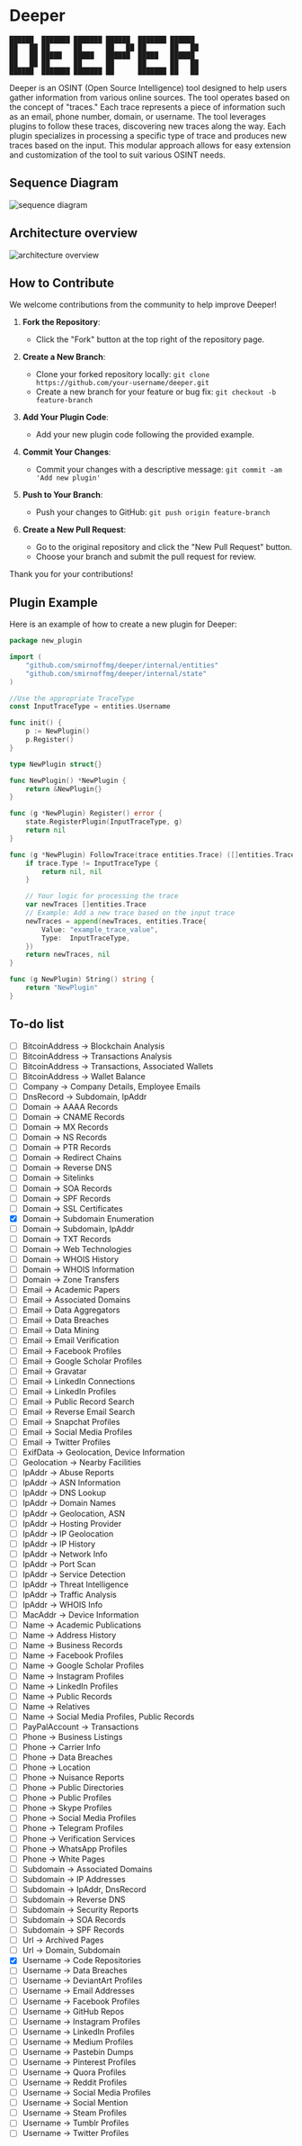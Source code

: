 # Deeper

```
██████  ███████ ███████ ██████  ███████ ██████
██   ██ ██      ██      ██   ██ ██      ██   ██
██   ██ █████   █████   ██████  █████   ██████
██   ██ ██      ██      ██      ██      ██   ██
██████  ███████ ███████ ██      ███████ ██   ██
```

Deeper is an OSINT (Open Source Intelligence) tool designed to help users gather information from various online sources. The tool operates based on the concept of "traces." Each trace represents a piece of information such as an email, phone number, domain, or username. The tool leverages plugins to follow these traces, discovering new traces along the way. Each plugin specializes in processing a specific type of trace and produces new traces based on the input. This modular approach allows for easy extension and customization of the tool to suit various OSINT needs.

## Sequence Diagram

![sequence diagram](docs/images/docs/Sequence.svg)

## Architecture overview

![architecture overview](docs/images/docs/Architecture.svg)

## How to Contribute

We welcome contributions from the community to help improve Deeper!

1. __Fork the Repository__:
   - Click the "Fork" button at the top right of the repository page.

2. __Create a New Branch__:
   - Clone your forked repository locally: `git clone https://github.com/your-username/deeper.git`
   - Create a new branch for your feature or bug fix: `git checkout -b feature-branch`

3. __Add Your Plugin Code__:
   - Add your new plugin code following the provided example.

4. __Commit Your Changes__:
   - Commit your changes with a descriptive message: `git commit -am 'Add new plugin'`

5. __Push to Your Branch__:
   - Push your changes to GitHub: `git push origin feature-branch`

6. __Create a New Pull Request__:
   - Go to the original repository and click the "New Pull Request" button.
   - Choose your branch and submit the pull request for review.

Thank you for your contributions!

## Plugin Example

Here is an example of how to create a new plugin for Deeper:

```go
package new_plugin

import (
    "github.com/smirnoffmg/deeper/internal/entities"
    "github.com/smirnoffmg/deeper/internal/state"
)

//Use the appropriate TraceType
const InputTraceType = entities.Username

func init() {
    p := NewPlugin()
    p.Register()
}

type NewPlugin struct{}

func NewPlugin() *NewPlugin {
    return &NewPlugin{}
}

func (g *NewPlugin) Register() error {
    state.RegisterPlugin(InputTraceType, g)
    return nil
}

func (g *NewPlugin) FollowTrace(trace entities.Trace) ([]entities.Trace, error) {
    if trace.Type != InputTraceType {
        return nil, nil
    }

    // Your logic for processing the trace
    var newTraces []entities.Trace
    // Example: Add a new trace based on the input trace
    newTraces = append(newTraces, entities.Trace{
        Value: "example_trace_value",
        Type:  InputTraceType,
    })
    return newTraces, nil
}

func (g NewPlugin) String() string {
    return "NewPlugin"
}
```

## To-do list

- [ ] BitcoinAddress -> Blockchain Analysis
- [ ] BitcoinAddress -> Transactions Analysis
- [ ] BitcoinAddress -> Transactions, Associated Wallets
- [ ] BitcoinAddress -> Wallet Balance
- [ ] Company -> Company Details, Employee Emails
- [ ] DnsRecord -> Subdomain, IpAddr
- [ ] Domain -> AAAA Records
- [ ] Domain -> CNAME Records
- [ ] Domain -> MX Records
- [ ] Domain -> NS Records
- [ ] Domain -> PTR Records
- [ ] Domain -> Redirect Chains
- [ ] Domain -> Reverse DNS
- [ ] Domain -> Sitelinks
- [ ] Domain -> SOA Records
- [ ] Domain -> SPF Records
- [ ] Domain -> SSL Certificates
- [x] Domain -> Subdomain Enumeration
- [ ] Domain -> Subdomain, IpAddr
- [ ] Domain -> TXT Records
- [ ] Domain -> Web Technologies
- [ ] Domain -> WHOIS History
- [ ] Domain -> WHOIS Information
- [ ] Domain -> Zone Transfers
- [ ] Email -> Academic Papers
- [ ] Email -> Associated Domains
- [ ] Email -> Data Aggregators
- [ ] Email -> Data Breaches
- [ ] Email -> Data Mining
- [ ] Email -> Email Verification
- [ ] Email -> Facebook Profiles
- [ ] Email -> Google Scholar Profiles
- [ ] Email -> Gravatar
- [ ] Email -> LinkedIn Connections
- [ ] Email -> LinkedIn Profiles
- [ ] Email -> Public Record Search
- [ ] Email -> Reverse Email Search
- [ ] Email -> Snapchat Profiles
- [ ] Email -> Social Media Profiles
- [ ] Email -> Twitter Profiles
- [ ] ExifData -> Geolocation, Device Information
- [ ] Geolocation -> Nearby Facilities
- [ ] IpAddr -> Abuse Reports
- [ ] IpAddr -> ASN Information
- [ ] IpAddr -> DNS Lookup
- [ ] IpAddr -> Domain Names
- [ ] IpAddr -> Geolocation, ASN
- [ ] IpAddr -> Hosting Provider
- [ ] IpAddr -> IP Geolocation
- [ ] IpAddr -> IP History
- [ ] IpAddr -> Network Info
- [ ] IpAddr -> Port Scan
- [ ] IpAddr -> Service Detection
- [ ] IpAddr -> Threat Intelligence
- [ ] IpAddr -> Traffic Analysis
- [ ] IpAddr -> WHOIS Info
- [ ] MacAddr -> Device Information
- [ ] Name -> Academic Publications
- [ ] Name -> Address History
- [ ] Name -> Business Records
- [ ] Name -> Facebook Profiles
- [ ] Name -> Google Scholar Profiles
- [ ] Name -> Instagram Profiles
- [ ] Name -> LinkedIn Profiles
- [ ] Name -> Public Records
- [ ] Name -> Relatives
- [ ] Name -> Social Media Profiles, Public Records
- [ ] PayPalAccount -> Transactions
- [ ] Phone -> Business Listings
- [ ] Phone -> Carrier Info
- [ ] Phone -> Data Breaches
- [ ] Phone -> Location
- [ ] Phone -> Nuisance Reports
- [ ] Phone -> Public Directories
- [ ] Phone -> Public Profiles
- [ ] Phone -> Skype Profiles
- [ ] Phone -> Social Media Profiles
- [ ] Phone -> Telegram Profiles
- [ ] Phone -> Verification Services
- [ ] Phone -> WhatsApp Profiles
- [ ] Phone -> White Pages
- [ ] Subdomain -> Associated Domains
- [ ] Subdomain -> IP Addresses
- [ ] Subdomain -> IpAddr, DnsRecord
- [ ] Subdomain -> Reverse DNS
- [ ] Subdomain -> Security Reports
- [ ] Subdomain -> SOA Records
- [ ] Subdomain -> SPF Records
- [ ] Url -> Archived Pages
- [ ] Url -> Domain, Subdomain
- [x] Username -> Code Repositories
- [ ] Username -> Data Breaches
- [ ] Username -> DeviantArt Profiles
- [ ] Username -> Email Addresses
- [ ] Username -> Facebook Profiles
- [ ] Username -> GitHub Repos
- [ ] Username -> Instagram Profiles
- [ ] Username -> LinkedIn Profiles
- [ ] Username -> Medium Profiles
- [ ] Username -> Pastebin Dumps
- [ ] Username -> Pinterest Profiles
- [ ] Username -> Quora Profiles
- [ ] Username -> Reddit Profiles
- [ ] Username -> Social Media Profiles
- [ ] Username -> Social Mention
- [ ] Username -> Steam Profiles
- [ ] Username -> Tumblr Profiles
- [ ] Username -> Twitter Profiles
